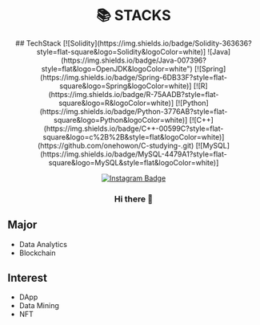 <div align=center><h1>📚 STACKS</h1></div>

<div align=center>
## TechStack
[![Solidity](https://img.shields.io/badge/Solidity-363636?style=flat-square&logo=Solidity&logoColor=white)]
![Java](https://img.shields.io/badge/Java-007396?style=flat&logo=OpenJDK&logoColor=white")
[![Spring](https://img.shields.io/badge/Spring-6DB33F?style=flat-square&logo=Spring&logoColor=white)]
[![R](https://img.shields.io/badge/R-75AADB?style=flat-square&logo=R&logoColor=white)]
[![Python](https://img.shields.io/badge/Python-3776AB?style=flat-square&logo=Python&logoColor=white)]
[![C++](https://img.shields.io/badge/C++-00599C?style=flat-square&logo=c%2B%2B&style=flat&logoColor=white)](https://github.com/onehowon/C-studying-.git)
[![MySQL](https://img.shields.io/badge/MySQL-4479A1?style=flat-square&logo=MySQL&style=flat&logoColor=white)]


[![Instagram Badge](https://img.shields.io/badge/instagram-FC60A8?style=flat-square&logo=instagram&logoColor=white&link=https://www.instagram.com/one_ho_won/?hl=ko)](https://www.instagram.com/one_ho_won/?hl=ko)
 
 
### Hi there 👋
 
<div align=left>

## Major 
* Data Analytics
* Blockchain

## Interest
* DApp
* Data Mining
* NFT


